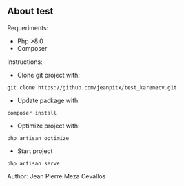 ## About test

Requeriments:
- Php >8.0
- Composer

Instructions:

- Clone git project with: 
````
git clone https://github.com/jeanpitx/test_karenecv.git
````
- Update package with:
````
composer install
````
- Optimize project with:
````
php artisan optimize
````
- Start project
````
php artisan serve
````
Author: Jean Pierre Meza Cevallos